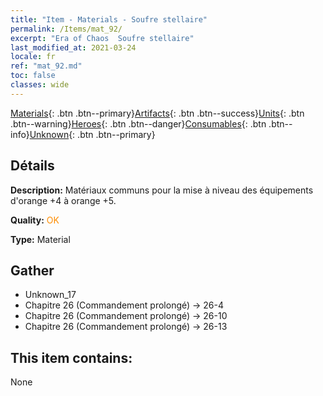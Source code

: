 ```yaml
---
title: "Item - Materials - Soufre stellaire"
permalink: /Items/mat_92/
excerpt: "Era of Chaos  Soufre stellaire"
last_modified_at: 2021-03-24
locale: fr
ref: "mat_92.md"
toc: false
classes: wide
---
```

 [Materials](/fr/Items/){: .btn .btn--primary}[Artifacts](/fr/Items/Artifacts/){: .btn .btn--success}[Units](/fr/Items/Units/){: .btn .btn--warning}[Heroes](/fr/Items/Heroes/){: .btn .btn--danger}[Consumables](/fr/Items/Consumables/){: .btn .btn--info}[Unknown](/fr/Items/Unknown/){: .btn .btn--primary}

## Détails
 **Description:** Matériaux communs pour la mise à niveau des équipements d'orange +4 à orange +5.

 **Quality:** <span style="color: #FF8C00">OK</span>

 **Type:** Material

## Gather

*    Unknown_17 
*    Chapitre 26 (Commandement prolongé) -> 26-4 
*    Chapitre 26 (Commandement prolongé) -> 26-10 
*    Chapitre 26 (Commandement prolongé) -> 26-13 

## This item contains:

  None

